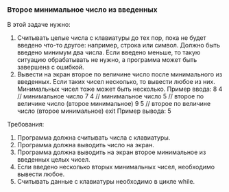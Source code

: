 
### Второе минимальное число из введенных

В этой задаче нужно:
1. Считывать целые числа с клавиатуры до тех пор, пока не будет введено что-то другое: например, строка или символ.
Должно быть введено минимум два числа. Если введено меньше, то такую ситуацию обрабатывать не нужно, а программа может быть завершена с ошибкой.
2. Вывести на экран второе по величине число после минимального из введенных. Если таких чисел несколько, то вывести любое из них.
Минимальных чисел тоже может быть несколько.
Пример ввода:
8
4 // минимальное число
7
4 // минимальное число
5 // второе по величине число (второе минимальное)
9
5 // второе по величине число (второе минимальное)
exit
Пример вывода:
5


Требования:
1.	Программа должна считывать числа c клавиатуры.
2.	Программа должна выводить число на экран.
3.	Программа должна выводить на экран второе минимальное из введенных целых чисел.
4.	Если введено несколько вторых минимальных чисел, необходимо вывести любое.
5.	Считывать данные с клавиатуры необходимо в цикле while.


